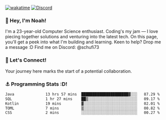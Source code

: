 [![wakatime](https://wakatime.com/badge/user/018b5c7c-fde2-4105-aa96-f5c758abb0a2.svg)](https://wakatime.com/@018b5c7c-fde2-4105-aa96-f5c758abb0a2)
[![Discord](https://img.shields.io/badge/Discord-5865F2?style=flat&logo=discord&logoColor=white)](https://discord.gg/eAW8AGXaGu)



### 👋 Hey, I'm Noah!
I'm a 23-year-old Computer Science enthusiast. Coding's my jam — I love piecing together solutions and venturing into the latest tech. On this page, you'll get a peek into what I'm building and learning. Keen to help? Drop me a message :D 
Find me on Discord: @schufi73

### 🤝 Let's Connect!
Your journey here marks the start of a potential collaboration.

### ⚓ Programming Stats :D!
<!--START_SECTION:waka-->

```txt
Java              13 hrs 57 mins  █████████████████████▓░░░   87.29 %
SQL               1 hr 27 mins    ██▒░░░░░░░░░░░░░░░░░░░░░░   09.17 %
Kotlin            19 mins         ▓░░░░░░░░░░░░░░░░░░░░░░░░   02.01 %
TOML              7 mins          ▒░░░░░░░░░░░░░░░░░░░░░░░░   00.82 %
CSS               2 mins          ░░░░░░░░░░░░░░░░░░░░░░░░░   00.27 %
```

<!--END_SECTION:waka-->
